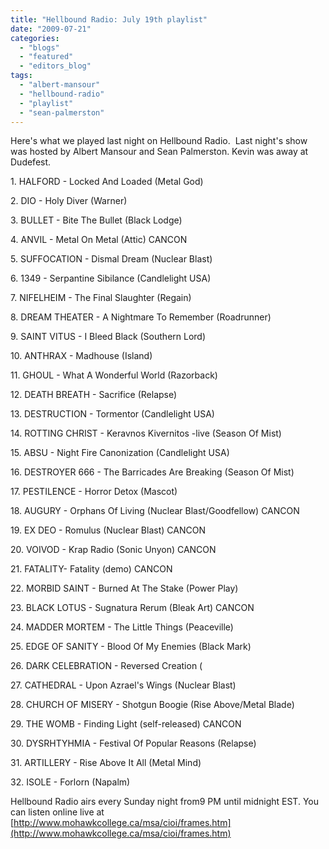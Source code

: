 ```yaml
---
title: "Hellbound Radio: July 19th playlist"
date: "2009-07-21"
categories: 
  - "blogs"
  - "featured"
  - "editors_blog"
tags: 
  - "albert-mansour"
  - "hellbound-radio"
  - "playlist"
  - "sean-palmerston"
---
```


Here's what we played last night on Hellbound Radio.  Last night's show was hosted by Albert Mansour and Sean Palmerston. Kevin was away at Dudefest.

1\. HALFORD - Locked And Loaded (Metal God)

2\. DIO - Holy Diver (Warner)

3\. BULLET - Bite The Bullet (Black Lodge)

4\. ANVIL - Metal On Metal (Attic) CANCON

5\. SUFFOCATION - Dismal Dream (Nuclear Blast)

6\. 1349 - Serpantine Sibilance (Candlelight USA)

7\. NIFELHEIM - The Final Slaughter (Regain)

8\. DREAM THEATER - A Nightmare To Remember (Roadrunner)

9\. SAINT VITUS - I Bleed Black (Southern Lord)

10\. ANTHRAX - Madhouse (Island)

11\. GHOUL - What A Wonderful World (Razorback)

12\. DEATH BREATH - Sacrifice (Relapse)

13\. DESTRUCTION - Tormentor (Candlelight USA)

14\. ROTTING CHRIST - Keravnos Kivernitos -live (Season Of Mist)

15\. ABSU - Night Fire Canonization (Candlelight USA)

16\. DESTROYER 666 - The Barricades Are Breaking (Season Of Mist)

17\. PESTILENCE - Horror Detox (Mascot)

18\. AUGURY - Orphans Of Living (Nuclear Blast/Goodfellow) CANCON

19\. EX DEO - Romulus (Nuclear Blast) CANCON

20\. VOIVOD - Krap Radio (Sonic Unyon) CANCON

21\. FATALITY- Fatality (demo) CANCON

22\. MORBID SAINT - Burned At The Stake (Power Play)

23\. BLACK LOTUS - Sugnatura Rerum (Bleak Art) CANCON

24\. MADDER MORTEM - The Little Things (Peaceville)

25\. EDGE OF SANITY - Blood Of My Enemies (Black Mark)

26\. DARK CELEBRATION - Reversed Creation (

27\. CATHEDRAL - Upon Azrael's Wings (Nuclear Blast)

28\. CHURCH OF MISERY - Shotgun Boogie (Rise Above/Metal Blade)

29\. THE WOMB - Finding Light (self-released) CANCON

30\. DYSRHTYHMIA - Festival Of Popular Reasons (Relapse)

31\. ARTILLERY - Rise Above It All (Metal Mind)

32\. ISOLE - Forlorn (Napalm)

Hellbound Radio airs every Sunday night from9 PM until midnight EST. You can listen online live at [http://www.mohawkcollege.ca/msa/cioi/frames.htm](http://www.mohawkcollege.ca/msa/cioi/frames.htm)
